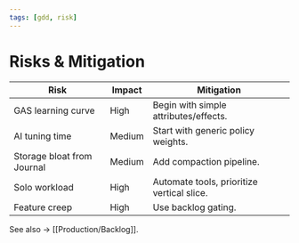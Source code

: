 ```yaml
---
tags: [gdd, risk]
---
```


# Risks & Mitigation

| Risk | Impact | Mitigation |
|------|---------|------------|
| GAS learning curve | High | Begin with simple attributes/effects. |
| AI tuning time | Medium | Start with generic policy weights. |
| Storage bloat from Journal | Medium | Add compaction pipeline. |
| Solo workload | High | Automate tools, prioritize vertical slice. |
| Feature creep | High | Use backlog gating. |

See also → [[Production/Backlog]].
